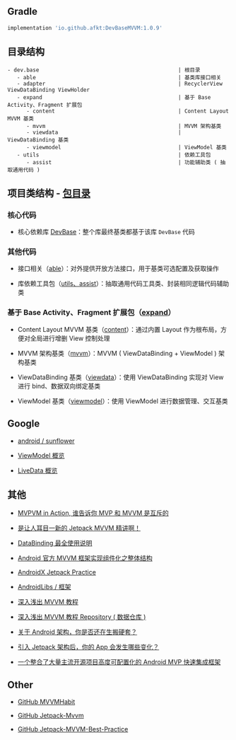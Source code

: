 
## Gradle

```gradle
implementation 'io.github.afkt:DevBaseMVVM:1.0.9'
```

## 目录结构

```
- dev.base                                            | 根目录
   - able                                             | 基类库接口相关
   - adapter                                          | RecyclerView ViewDataBinding ViewHolder
   - expand                                           | 基于 Base Activity、Fragment 扩展包
      - content                                       | Content Layout MVVM 基类
      - mvvm                                          | MVVM 架构基类
      - viewdata                                      | ViewDataBinding 基类
      - viewmodel                                     | ViewModel 基类
   - utils                                            | 依赖工具包
      - assist                                        | 功能辅助类 ( 抽取通用代码 )
```


## 项目类结构 - [包目录](https://github.com/afkT/DevUtils/blob/master/lib/DevBaseMVVM/src/main/java/dev/base)

### 核心代码

* 核心依赖库 [DevBase](https://github.com/afkT/DevUtils/blob/master/lib/DevBase/README.md)：整个库最终基类都基于该库 `DevBase` 代码

### 其他代码

* 接口相关（[able](https://github.com/afkT/DevUtils/blob/master/lib/DevBaseMVVM/src/main/java/dev/base/able)）：对外提供开放方法接口，用于基类可选配置及获取操作

* 库依赖工具包（[utils、assist](https://github.com/afkT/DevUtils/blob/master/lib/DevBaseMVVM/src/main/java/dev/base/utils)）：抽取通用代码工具类、封装相同逻辑代码辅助类

### 基于 Base Activity、Fragment 扩展包（[expand](https://github.com/afkT/DevUtils/blob/master/lib/DevBaseMVVM/src/main/java/dev/base/expand)）

* Content Layout MVVM 基类（[content](https://github.com/afkT/DevUtils/blob/master/lib/DevBaseMVVM/src/main/java/dev/base/expand/content)）：通过内置 Layout 作为根布局，方便对全局进行增删 View 控制处理

* MVVM 架构基类（[mvvm](https://github.com/afkT/DevUtils/blob/master/lib/DevBaseMVVM/src/main/java/dev/base/expand/mvvm)）：MVVM ( ViewDataBinding + ViewModel ) 架构基类

* ViewDataBinding 基类（[viewdata](https://github.com/afkT/DevUtils/blob/master/lib/DevBaseMVVM/src/main/java/dev/base/expand/viewdata)）：使用 ViewDataBinding 实现对 View 进行 bind、数据双向绑定基类

* ViewModel 基类（[viewmodel](https://github.com/afkT/DevUtils/blob/master/lib/DevBaseMVVM/src/main/java/dev/base/expand/viewmodel)）：使用 ViewModel 进行数据管理、交互基类

## Google

* [android / sunflower](https://github.com/android/sunflower)

* [ViewModel 概览](https://developer.android.com/topic/libraries/architecture/viewmodel)

* [LiveData 概览](https://developer.android.com/topic/libraries/architecture/livedata)

## 其他

* [MVPVM in Action, 谁告诉你 MVP 和 MVVM 是互斥的](http://blog.zhaiyifan.cn/2016/03/16/android-new-project-from-0-p3)

* [是让人耳目一新的 Jetpack MVVM 精讲啊！](https://juejin.cn/post/6844903976240939021)

* [DataBinding 最全使用说明](https://juejin.cn/post/6844903549223059463)

* [Android 官方 MVVM 框架实现组件化之整体结构](https://www.jianshu.com/p/c0988e7f31fd)

* [AndroidX Jetpack Practice](https://github.com/hi-dhl/AndroidX-Jetpack-Practice)

* [AndroidLibs / 框架](https://github.com/GuoYangGit/AndroidLibs/tree/master/框架)

* [深入浅出 MVVM 教程](https://www.jianshu.com/p/bcdb7c2a07eb)

* [深入浅出 MVVM 教程 Repository ( 数据仓库 ) ](https://juejin.cn/post/6844903505635835911)

* [关于 Android 架构，你是否还在生搬硬套？](https://juejin.cn/post/6942464122273398820)

* [引入 Jetpack 架构后，你的 App 会发生哪些变化？](https://juejin.cn/post/6955491901265051661)

* [一个整合了大量主流开源项目高度可配置化的 Android MVP 快速集成框架](https://github.com/JessYanCoding/MVPArms/blob/master/MVPArms.md)

## Other

* [GitHub MVVMHabit](https://github.com/goldze/MVVMHabit)

* [GitHub Jetpack-Mvvm](https://github.com/zskingking/Jetpack-Mvvm)

* [GitHub Jetpack-MVVM-Best-Practice](https://github.com/KunMinX/Jetpack-MVVM-Best-Practice)

